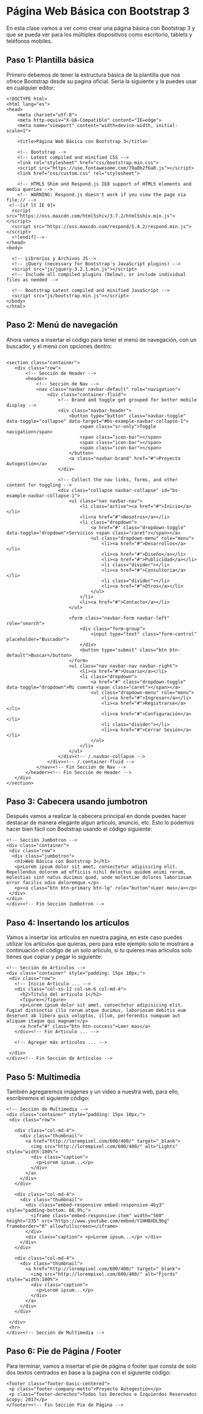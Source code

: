 Página Web Básica con Bootstrap 3
==========

En esta clase vamos a ver como crear una página básica con Bootstrap 3 y que se pueda ver para los múltiples dispositivos como escritorio, tablets y teléfonos mobiles.


Paso 1: Plantilla básica
--------------------

Primero debemos de tener la estructura básica de la plantilla que nos ofrece Bootstrap desde su pagina oficial. Seria la siguiente y la puedes usar en cualquier editor:

```
<!DOCTYPE html>
<html lang="es">
<head>
	<meta charset="utf-8">
	<meta http-equiv="X-UA-Compatible" content="IE=edge">
	<meta name="viewport" content="width=device-width, initial-scale=1">

	<title>Página Web Básica con Bootstrap 3</title>

	<!-- Bootstrap -->
	<!-- Latest compiled and minified CSS -->
	<link rel="stylesheet" href="css/bootstrap.min.css">
	<script src="https://use.fontawesome.com/79a0b2f6a0.js"></script>
	<link href="css/custom.css" rel="stylesheet">

	<!-- HTML5 Shim and Respond.js IE8 support of HTML5 elements and media queries -->
	<!-- WARNING: Respond.js doesn't work if you view the page via file:// -->
 <!--[if lt IE 9]>
  <script src="https://oss.maxcdn.com/html5shiv/3.7.2/html5shiv.min.js"></script>
  <script src="https://oss.maxcdn.com/respond/1.4.2/respond.min.js"></script>
  <![endif]-->
</head>
<body>

  <!-- Librerías y Archivos JS-->
  <!-- jQuery (necessary for Bootstrap's JavaScript plugins) -->
  <script src="js/jquery-3.2.1.min.js"></script>
  <!-- Include all compiled plugins (below), or include individual files as needed -->

  <!-- Bootstrap Latest compiled and minified JavaScript -->
  <script src="js/bootstrap.min.js"></script>
</body>
</html>

 ```

 Paso 2: Menú de navegación
 --------------------

 Ahora vamos a insertar el código para tener el menú de navegación, con un buscador, y el menú con opciones dentro:

 ```

 <section class="container">
	<div class="row">
		<!-- Sección de Header -->
		<header>
			<!-- Sección de Nav -->
			<nav class="navbar navbar-default" role="navigation">
				<div class="container-fluid">
					<!-- Brand and toggle get grouped for better mobile display -->
					<div class="navbar-header">
						<button type="button" class="navbar-toggle" data-toggle="collapse" data-target="#bs-example-navbar-collapse-1">
							<span class="sr-only">Toggle navigation</span>
							<span class="icon-bar"></span>
							<span class="icon-bar"></span>
							<span class="icon-bar"></span>
						</button>
						<a class="navbar-brand" href="#">Proyecto Autogestión</a>
					</div>

					<!-- Collect the nav links, forms, and other content for toggling -->
					<div class="collapse navbar-collapse" id="bs-example-navbar-collapse-1">
						<ul class="nav navbar-nav">
							<li class="active"><a href="#">Inicio</a></li>
							<li><a href="#">Nosotros</a></li>
							<li class="dropdown">
								<a href="#" class="dropdown-toggle" data-toggle="dropdown">Servicios <span class="caret"></span></a>
								<ul class="dropdown-menu" role="menu">
									<li><a href="#">Desarrollos</a></li>
									<li><a href="#">Diseño</a></li>
									<li><a href="#">Publicidad</a></li>
									<li class="divider"></li>
									<li><a href="#">Consultoria</a></li>
									<li class="divider"></li>
									<li><a href="#">Otros</a></li>
								</ul>
							</li>
							<li><a href="#">Contacto</a></li>
						</ul>

						<form class="navbar-form navbar-left" role="search">
							<div class="form-group">
								<input type="text" class="form-control" placeholder="Buscador">
							</div>
							<button type="submit" class="btn btn-default">Buscar</button>
						</form>
						<ul class="nav navbar-nav navbar-right">
							<li><a href="#">Usuario</a></li>
							<li class="dropdown">
								<a href="#" class="dropdown-toggle" data-toggle="dropdown">Mi cuenta <span class="caret"></span></a>
								<ul class="dropdown-menu" role="menu">
									<li><a href="#">Ingresar</a></li>
									<li><a href="#">Registrarse</a></li>
									<li><a href="#">Configuración</a></li>
									<li class="divider"></li>
									<li><a href="#">Cerrar Sesión</a></li>
								</ul>
							</li>
						</ul>
					</div><!-- /.navbar-collapse -->
				</div><!-- /.container-fluid -->
			</nav><!-- Fin Sección de Nav -->
		</header><!-- Fin Sección de Header -->
	</div>
</section>

 ```

 Paso 3: Cabecera usando jumbotron
 --------------------

Después vamos a realizar la cabecera principal en donde puedes hacer destacar de manera elegante algun articulo, anuncio, etc. Esto lo podemos hacer bien fácil con Bootstrap usando el código siguiente:

 ```
 <!-- Sección Jumbotron -->
<div class="container">
  <div class="row">
   <div class="jumbotron">
    <h1>Web Básica con Bootstrap 3</h1>
    <p>Lorem ipsum dolor sit amet, consectetur adipisicing elit. Repellendus dolorem ad officiis nihil delectus quidem animi rerum, molestias sint natus ducimus quod, unde molestiae dolores laboriosam error facilis odio doloremque.</p>
    <p><a class="btn btn-primary btn-lg" role="button">Leer mas</a></p>
  </div>
</div>
 </div><!-- Fin Sección Jumbotron -->

 ```

 Paso 4: Insertando los artículos
 --------------------

 Vamos a insertar los artículos en nuestra pagina, en este caso puedes utilizar los artículos que quieras, pero para este ejemplo solo te mostrare a continuación el código de un solo articulo, si tu quieres mas artículos solo tienes que copiar y pegar lo siguiente:

 ```
 <!-- Sección de Artículos -->
<div class="container" style="padding: 15px 10px;">
  <div class="row">
    <!-- Inicio Articulo ... -->
    <div class="col-xs-12 col-sm-6 col-md-4">
      <h2>Titulo del articulo 1</h2>
      <figure></figure>
      <p>Lorem ipsum dolor sit amet, consectetur adipisicing elit. Fugiat distinctio illo rerum atque ducimus, laboriosam debitis eum deserunt ab libero quis voluptas, illum, perferendis numquam aut aliquam itaque qui magnam!</p>
      <a href="#" class="btn btn-success">Leer mas</a>
    </div><!-- Fin Articulo ... -->
    
    <!-- Agregar más articulos ... -->
    
  </div>
 </div><!-- Fin Sección de Artículos -->

 ```

 Paso 5: Multimedia
 --------------------

 También agregaremos imágenes y un video a nuestra web, para ello, escribiremos el siguiente código:

 ```
 <!-- Sección de Multimedia -->
<div class="container" style="padding: 15px 10px;">
  <div class="row">

    <div class="col-md-4">
      <div class="thumbnail">
        <a href="http://lorempixel.com/600/400/" target="_blank">
          <img src="http://lorempixel.com/600/400/" alt="Lights" style="width:100%">
          <div class="caption">
            <p>Lorem ipsum...</p>
          </div>
        </a>
      </div>
    </div>

    <div class="col-md-4">
      <div class="thumbnail">
        <div class="embed-responsive embed-responsive-4by3" style="padding-bottom: 66.9%;">
          <iframe class="embed-responsive-item" width="560" height="235" src="https://www.youtube.com/embed/Y1HHBXDL9bg" frameborder="0" allowfullscreen></iframe>
        </div>
        <div class="caption"> <p>Lorem ipsum...</p> </div>
      </div>
    </div>

    <div class="col-md-4">
      <div class="thumbnail">
        <a href="http://lorempixel.com/600/400/" target="_blank">
          <img src="http://lorempixel.com/600/400/" alt="Fjords" style="width:100%">
          <div class="caption">
            <p>Lorem ipsum...</p>
          </div>
        </a>
      </div>
    </div>

  </div>
  <hr>
 </div><!-- Sección de Multimedia -->
 ```

 Paso 6: Pie de Página / Footer
 --------------------

 Para terminar, vamos a insertar el pie de página o footer que consta de solo dos textos centrados en base a la pagina con el siguiente código:

 ```
 <footer class="footer-basic-centered">
  <p class="footer-company-motto">Proyecto Autogestión</p>
  <p class="footer-derechos">Todos los Derechos e Izquierdos Reservados &copy; 2017</p>
 </footer><!-- Fin Sección Pie de Página -->

 ```

